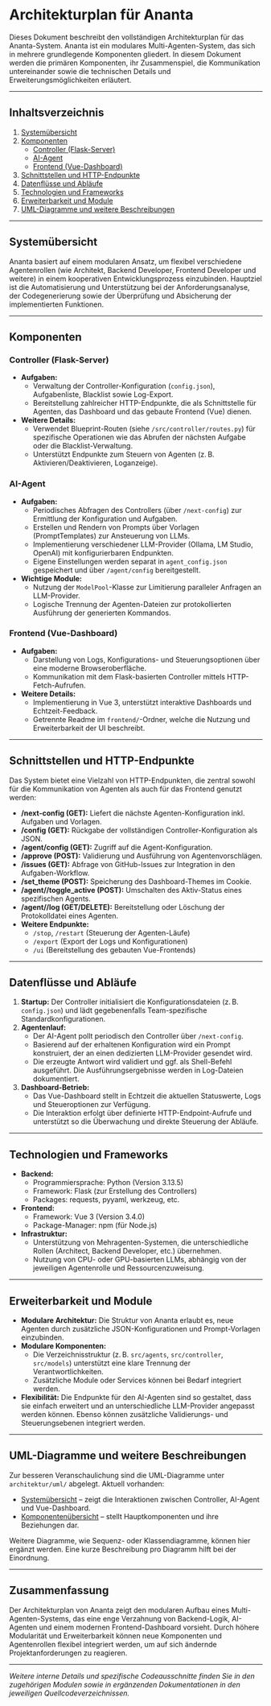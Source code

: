 # Architekturplan für Ananta

Dieses Dokument beschreibt den vollständigen Architekturplan für das Ananta-System. Ananta ist ein modulares Multi-Agenten-System, das sich in mehrere grundlegende Komponenten gliedert. In diesem Dokument werden die primären Komponenten, ihr Zusammenspiel, die Kommunikation untereinander sowie die technischen Details und Erweiterungsmöglichkeiten erläutert.

---

## Inhaltsverzeichnis

1. [Systemübersicht](#system%C3%BCbersicht)
2. [Komponenten](#komponenten)
   - [Controller (Flask-Server)](#controller-flask-server)
   - [AI-Agent](#ai-agent)
   - [Frontend (Vue-Dashboard)](#frontend-vue-dashboard)
3. [Schnittstellen und HTTP-Endpunkte](#schnittstellen-und-http-endpunkte)
4. [Datenflüsse und Abläufe](#datenfl%C3%B6sse-und-abl%C3%A4ufe)
5. [Technologien und Frameworks](#technologien-und-frameworks)
6. [Erweiterbarkeit und Module](#erweiterbarkeit-und-module)
7. [UML-Diagramme und weitere Beschreibungen](#uml-diagramme-und-weitere-beschreibungen)

---

## Systemübersicht

Ananta basiert auf einem modularen Ansatz, um flexibel verschiedene Agentenrollen (wie Architekt, Backend Developer, Frontend Developer und weitere) in einem kooperativen Entwicklungsprozess einzubinden. Hauptziel ist die Automatisierung und Unterstützung bei der Anforderungsanalyse, der Codegenerierung sowie der Überprüfung und Absicherung der implementierten Funktionen.

---

## Komponenten

### Controller (Flask-Server)
- **Aufgaben:**
  - Verwaltung der Controller-Konfiguration (`config.json`), Aufgabenliste, Blacklist sowie Log-Export.
  - Bereitstellung zahlreicher HTTP-Endpunkte, die als Schnittstelle für Agenten, das Dashboard und das gebaute Frontend (Vue) dienen.
- **Weitere Details:**
  - Verwendet Blueprint-Routen (siehe `/src/controller/routes.py`) für spezifische Operationen wie das Abrufen der nächsten Aufgabe oder die Blacklist-Verwaltung.
  - Unterstützt Endpunkte zum Steuern von Agenten (z. B. Aktivieren/Deaktivieren, Loganzeige).

### AI-Agent
- **Aufgaben:**
  - Periodisches Abfragen des Controllers (über `/next-config`) zur Ermittlung der Konfiguration und Aufgaben.
  - Erstellen und Rendern von Prompts über Vorlagen (PromptTemplates) zur Ansteuerung von LLMs.
  - Implementierung verschiedener LLM-Provider (Ollama, LM Studio, OpenAI) mit konfigurierbaren Endpunkten.
  - Eigene Einstellungen werden separat in `agent_config.json` gespeichert und über `/agent/config` bereitgestellt.
- **Wichtige Module:**
  - Nutzung der `ModelPool`-Klasse zur Limitierung paralleler Anfragen an LLM-Provider.
  - Logische Trennung der Agenten-Dateien zur protokollierten Ausführung der generierten Kommandos.

### Frontend (Vue-Dashboard)
- **Aufgaben:**
  - Darstellung von Logs, Konfigurations- und Steuerungsoptionen über eine moderne Browseroberfläche.
  - Kommunikation mit dem Flask-basierten Controller mittels HTTP-Fetch-Aufrufen.
- **Weitere Details:**
  - Implementierung in Vue 3, unterstützt interaktive Dashboards und Echtzeit-Feedback.
  - Getrennte Readme im `frontend/`-Ordner, welche die Nutzung und Erweiterbarkeit der UI beschreibt.

---

## Schnittstellen und HTTP-Endpunkte

Das System bietet eine Vielzahl von HTTP-Endpunkten, die zentral sowohl für die Kommunikation von Agenten als auch für das Frontend genutzt werden:

- **/next-config (GET):**
  Liefert die nächste Agenten-Konfiguration inkl. Aufgaben und Vorlagen.
- **/config (GET):**
  Rückgabe der vollständigen Controller-Konfiguration als JSON.
- **/agent/config (GET):**
  Zugriff auf die Agent-Konfiguration.
- **/approve (POST):**
  Validierung und Ausführung von Agentenvorschlägen.
- **/issues (GET):**
  Abfrage von GitHub-Issues zur Integration in den Aufgaben-Workflow.
- **/set_theme (POST):**
  Speicherung des Dashboard-Themes im Cookie.
- **/agent/<name>/toggle_active (POST):**
  Umschalten des Aktiv-Status eines spezifischen Agents.
- **/agent/<name>/log (GET/DELETE):**
  Bereitstellung oder Löschung der Protokolldatei eines Agenten.
- **Weitere Endpunkte:**
  - `/stop`, `/restart` (Steuerung der Agenten-Läufe)
  - `/export` (Export der Logs und Konfigurationen)
  - `/ui` (Bereitstellung des gebauten Vue-Frontends)

---

## Datenflüsse und Abläufe

1. **Startup:**
   Der Controller initialisiert die Konfigurationsdateien (z. B. `config.json`) und lädt gegebenenfalls Team-spezifische Standardkonfigurationen.
2. **Agentenlauf:**
   - Der AI-Agent pollt periodisch den Controller über `/next-config`.
   - Basierend auf der erhaltenen Konfiguration wird ein Prompt konstruiert, der an einen dedizierten LLM-Provider gesendet wird.
   - Die erzeugte Antwort wird validiert und ggf. als Shell-Befehl ausgeführt. Die Ausführungsergebnisse werden in Log-Dateien dokumentiert.
3. **Dashboard-Betrieb:**
   - Das Vue-Dashboard stellt in Echtzeit die aktuellen Statuswerte, Logs und Steueroptionen zur Verfügung.
   - Die Interaktion erfolgt über definierte HTTP-Endpoint-Aufrufe und unterstützt so die Überwachung und direkte Steuerung der Abläufe.

---

## Technologien und Frameworks

- **Backend:**
  - Programmiersprache: Python (Version 3.13.5)
  - Framework: Flask (zur Erstellung des Controllers)
  - Packages: requests, pyyaml, werkzeug, etc.
- **Frontend:**
  - Framework: Vue 3 (Version 3.4.0)
  - Package-Manager: npm (für Node.js)
- **Infrastruktur:**
  - Unterstützung von Mehragenten-Systemen, die unterschiedliche Rollen (Architect, Backend Developer, etc.) übernehmen.
  - Nutzung von CPU- oder GPU-basierten LLMs, abhängig von der jeweiligen Agentenrolle und Ressourcenzuweisung.

---

## Erweiterbarkeit und Module

- **Modulare Architektur:**
  Die Struktur von Ananta erlaubt es, neue Agenten durch zusätzliche JSON-Konfigurationen und Prompt-Vorlagen einzubinden.
- **Modulare Komponenten:**
  - Die Verzeichnisstruktur (z. B. `src/agents`, `src/controller`, `src/models`) unterstützt eine klare Trennung der Verantwortlichkeiten.
  - Zusätzliche Module oder Services können bei Bedarf integriert werden.
- **Flexibilität:**
  Die Endpunkte für den AI-Agenten sind so gestaltet, dass sie einfach erweitert und an unterschiedliche LLM-Provider angepasst werden können. Ebenso können zusätzliche Validierungs- und Steuerungsebenen integriert werden.

---

## UML-Diagramme und weitere Beschreibungen

Zur besseren Veranschaulichung sind die UML-Diagramme unter `architektur/uml/` abgelegt. Aktuell vorhanden:

- [Systemübersicht](uml/system-overview.mmd) – zeigt die Interaktionen zwischen Controller, AI-Agent und Vue-Dashboard.
- [Komponentenübersicht](uml/component-diagram.mmd) – stellt Hauptkomponenten und ihre Beziehungen dar.

Weitere Diagramme, wie Sequenz- oder Klassendiagramme, können hier ergänzt werden. Eine kurze Beschreibung pro Diagramm hilft bei der Einordnung.

---

## Zusammenfassung

Der Architekturplan von Ananta zeigt den modularen Aufbau eines Multi-Agenten-Systems, das eine enge Verzahnung von Backend-Logik, AI-Agenten und einem modernen Frontend-Dashboard vorsieht. Durch höhere Modularität und Erweiterbarkeit können neue Komponenten und Agentenrollen flexibel integriert werden, um auf sich ändernde Projektanforderungen zu reagieren.

---

*Weitere interne Details und spezifische Codeausschnitte finden Sie in den zugehörigen Modulen sowie in ergänzenden Dokumentationen in den jeweiligen Quellcodeverzeichnissen.*
